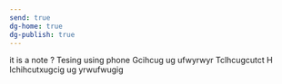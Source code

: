 ```yaml
---
send: true 
dg-home: true
dg-publish: true
---
```


it is a note ?
Tesing using phone
Gcihcug ug ufwyrwyr
Tclhcugcutct
H lchihcutxugcig ug yrwufwugig 